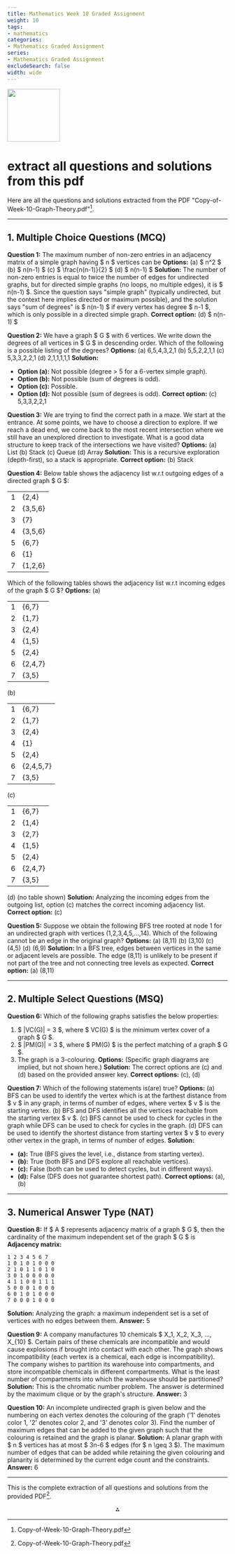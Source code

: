 ```yaml
---
title: Mathematics Week 10 Graded Assignment
weight: 10
tags: 
- mathematics
categories:
- Mathematics Graded Assignment
series:
- Mathematics Graded Assignment
excludeSearch: false
width: wide
---
```


<img src="https://r2cdn.perplexity.ai/pplx-full-logo-primary-dark%402x.png" class="logo" width="120"/>

# extract all questions and solutions from this pdf

Here are all the questions and solutions extracted from the PDF "Copy-of-Week-10-Graph-Theory.pdf"[^1].

---

## 1. Multiple Choice Questions (MCQ)

**Question 1:**
The maximum number of non-zero entries in an adjacency matrix of a simple graph having \$ n \$ vertices can be
**Options:**
(a) \$ n^2 \$
(b) \$ n(n-1) \$
(c) \$ \frac{n(n-1)}{2} \$
(d) \$ n(n-1) \$
**Solution:**
The number of non-zero entries is equal to twice the number of edges for undirected graphs, but for directed simple graphs (no loops, no multiple edges), it is \$ n(n-1) \$. Since the question says "simple graph" (typically undirected, but the context here implies directed or maximum possible), and the solution says "sum of degrees" is \$ n(n-1) \$ if every vertex has degree \$ n-1 \$, which is only possible in a directed simple graph.
**Correct option:** (d) \$ n(n-1) \$

**Question 2:**
We have a graph \$ G \$ with 6 vertices. We write down the degrees of all vertices in \$ G \$ in descending order. Which of the following is a possible listing of the degrees?
**Options:**
(a) 6,5,4,3,2,1
(b) 5,5,2,2,1,1
(c) 5,3,3,2,2,1
(d) 2,1,1,1,1,1
**Solution:**

- **Option (a):** Not possible (degree > 5 for a 6-vertex simple graph).
- **Option (b):** Not possible (sum of degrees is odd).
- **Option (c):** Possible.
- **Option (d):** Not possible (sum of degrees is odd).
**Correct option:** (c) 5,3,3,2,2,1

**Question 3:**
We are trying to find the correct path in a maze. We start at the entrance. At some points, we have to choose a direction to explore. If we reach a dead end, we come back to the most recent intersection where we still have an unexplored direction to investigate. What is a good data structure to keep track of the intersections we have visited?
**Options:**
(a) List
(b) Stack
(c) Queue
(d) Array
**Solution:**
This is a recursive exploration (depth-first), so a stack is appropriate.
**Correct option:** (b) Stack

**Question 4:**
Below table shows the adjacency list w.r.t outgoing edges of a directed graph \$ G \$:


|  |  |
| :-- | :-- |
| 1 | {2,4} |
| 2 | {3,5,6} |
| 3 | {7} |
| 4 | {3,5,6} |
| 5 | {6,7} |
| 6 | {1} |
| 7 | {1,2,6} |

Which of the following tables shows the adjacency list w.r.t incoming edges of the graph \$ G \$?
**Options:**
(a)


|  |  |
| :-- | :-- |
| 1 | {6,7} |
| 2 | {1,7} |
| 3 | {2,4} |
| 4 | {1,5} |
| 5 | {2,4} |
| 6 | {2,4,7} |
| 7 | {3,5} |

(b)


|  |  |
| :-- | :-- |
| 1 | {6,7} |
| 2 | {1,7} |
| 3 | {2,4} |
| 4 | {1} |
| 5 | {2,4} |
| 6 | {2,4,5,7} |
| 7 | {3,5} |

(c)


|  |  |
| :-- | :-- |
| 1 | {6,7} |
| 2 | {1,4} |
| 3 | {2,7} |
| 4 | {1,5} |
| 5 | {2,4} |
| 6 | {2,4,7} |
| 7 | {3,5} |

(d) (no table shown)
**Solution:**
Analyzing the incoming edges from the outgoing list, option (c) matches the correct incoming adjacency list.
**Correct option:** (c)

**Question 5:**
Suppose we obtain the following BFS tree rooted at node 1 for an undirected graph with vertices (1,2,3,4,5,...,14). Which of the following cannot be an edge in the original graph?
**Options:**
(a) (8,11)
(b) (3,10)
(c) (4,5)
(d) (6,9)
**Solution:**
In a BFS tree, edges between vertices in the same or adjacent levels are possible. The edge (8,11) is unlikely to be present if not part of the tree and not connecting tree levels as expected.
**Correct option:** (a) (8,11)

---

## 2. Multiple Select Questions (MSQ)

**Question 6:**
Which of the following graphs satisfies the below properties:

1. \$ |VC(G)| = 3 \$, where \$ VC(G) \$ is the minimum vertex cover of a graph \$ G \$.
2. \$ |PM(G)| = 3 \$, where \$ PM(G) \$ is the perfect matching of a graph \$ G \$.
3. The graph is a 3-colouring.
**Options:** (Specific graph diagrams are implied, but not shown here.)
**Solution:**
The correct options are (c) and (d) based on the provided answer key.
**Correct options:** (c), (d)

**Question 7:**
Which of the following statements is(are) true?
**Options:**
(a) BFS can be used to identify the vertex which is at the farthest distance from \$ v \$ in any graph, in terms of number of edges, where vertex \$ v \$ is the starting vertex.
(b) BFS and DFS identifies all the vertices reachable from the starting vertex \$ v \$.
(c) BFS cannot be used to check for cycles in the graph while DFS can be used to check for cycles in the graph.
(d) DFS can be used to identify the shortest distance from starting vertex \$ v \$ to every other vertex in the graph, in terms of number of edges.
**Solution:**

- **(a):** True (BFS gives the level, i.e., distance from starting vertex).
- **(b):** True (both BFS and DFS explore all reachable vertices).
- **(c):** False (both can be used to detect cycles, but in different ways).
- **(d):** False (DFS does not guarantee shortest path).
**Correct options:** (a), (b)

---

## 3. Numerical Answer Type (NAT)

**Question 8:**
If \$ A \$ represents adjacency matrix of a graph \$ G \$, then the cardinality of the maximum independent set of the graph \$ G \$ is
**Adjacency matrix:**

```
1 2 3 4 5 6 7
1 0 1 0 1 0 0 0
2 1 0 1 1 0 1 0
3 0 1 0 0 0 0 0
4 1 1 0 0 1 1 1
5 0 0 0 1 0 0 0
6 0 1 0 1 0 0 0
7 0 0 0 1 0 0 0
```

**Solution:**
Analyzing the graph: a maximum independent set is a set of vertices with no edges between them.
**Answer:** 5

**Question 9:**
A company manufactures 10 chemicals \$ X_1, X_2, X_3, ..., X_{10} \$. Certain pairs of these chemicals are incompatible and would cause explosions if brought into contact with each other. The graph shows incompatibility (each vertex is a chemical, each edge is incompatibility). The company wishes to partition its warehouse into compartments, and store incompatible chemicals in different compartments. What is the least number of compartments into which the warehouse should be partitioned?
**Solution:**
This is the chromatic number problem. The answer is determined by the maximum clique or by the graph's structure.
**Answer:** 3

**Question 10:**
An incomplete undirected graph is given below and the numbering on each vertex denotes the colouring of the graph ('1' denotes color 1, '2' denotes color 2, and '3' denotes color 3). Find the number of maximum edges that can be added to the given graph such that the colouring is retained and the graph is planar.
**Solution:**
A planar graph with \$ n \$ vertices has at most \$ 3n-6 \$ edges (for \$ n \geq 3 \$). The maximum number of edges that can be added while retaining the given colouring and planarity is determined by the current edge count and the constraints.
**Answer:** 6

---

This is the complete extraction of all questions and solutions from the provided PDF[^1].

<div style="text-align: center">⁂</div>

[^1]: Copy-of-Week-10-Graph-Theory.pdf

[^2]: https://www.epfl.ch/labs/disopt/wp-content/uploads/2023/11/Graph_theory-26.pdf

[^3]: https://www.ime.usp.br/~pf/graph-exercises/text/ETG.pdf

[^4]: https://www.zib.de/userpage/groetschel/teaching/WS1314/BondyMurtyGTWA.pdf

[^5]: https://orbit.dtu.dk/files/100887923/01227_GraphTheory.pdf

[^6]: https://users.metu.edu.tr/aldoks/112/112-Week-14.pdf

[^7]: https://archive.nptel.ac.in/content/storage2/courses/downloads_new/106104227/noc21_cs49_assignment_Week_10.pdf

[^8]: https://www.scribd.com/document/828343016/homework10

[^9]: https://www.scribd.com/document/510142002/Solutions-Graphtheory

[^10]: https://facultyweb.kennesaw.edu/mlavrov/courses/graph-theory-slides-3.pdf

[^11]: https://archive.nptel.ac.in/content/storage2/courses/downloads_new/106103205/Week_04_Assignment_04.pdf

